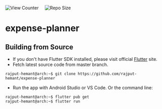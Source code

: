 ![View Counter](https://komarev.com/ghpvc/?username=expense-planner&label=View%20Counter&color=red&style=flat) &nbsp; &nbsp; ![Repo Size](https://img.shields.io/github/repo-size/rajput-hemant/expense-planner?color=blue)


# expense-planner

## Building from Source

- If you don't have Flutter SDK installed, please visit official [Flutter](https://flutter.dev/) site.
- Fetch latest source code from master branch.

```console
rajput-hemant@arch:~$ git clone https://github.com/rajput-hemant/expense-planner
```

- Run the app with Android Studio or VS Code. Or the command line:

```console
rajput-hemant@arch:~$ flutter pub get
rajput-hemant@arch:~$ flutter run
```
